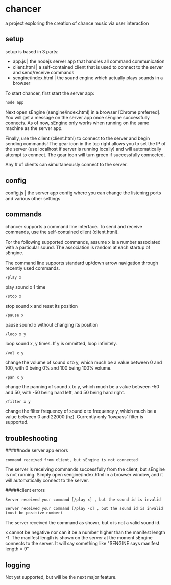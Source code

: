 # chancer
a project exploring the creation of chance music via user interaction

## setup
setup is based in 3 parts:<br>
+ app.js | the nodejs server app that handles all command communication<br>
+ client.html | a self-contained client that is used to connect to the server and send/receive commands<br>
+ sengine/index.html | the sound engine which actually plays sounds in a browser

To start chancer, first start the server app:<br>
<pre><code>node app</code></pre>

Next open sEngine (sengine/index.html) in a browser [Chrome preferred]. You will get a message on the server app once sEngine successfully connects. As of now, sEngine only works when running on the same machine as the server app.

Finally, use the client (client.html) to connect to the server and begin sending commands! The gear icon in the top right allows you to set the IP of the server (use localhost if server is running locally) and will automatically attempt to connect.  The gear icon will turn green if successfully connected.  

Any # of clients can simultaneously connect to the server.

## config
config.js | the server app config where you can change the listening ports and various other settings

## commands
chancer supports a command line interface. To send and receive commands, use the self-contained client (client.html). 

For the following supported commands, assume x is a number associated with a particular sound. The association is random at each startup of sEngine.

The command line supports standard up/down arrow navigation through recently used commands.

<pre><code>/play x</code></pre>
play sound x 1 time
<pre><code>/stop x</code></pre>
stop sound x and reset its position
<pre><code>/pause x</code></pre>
pause sound x without changing its position
<pre><code>/loop x y</code></pre>
loop sound x, y times. If y is ommitted, loop infinitely.
<pre><code>/vol x y</code></pre>
change the volume of sound x to y, which much be a value between 0 and 100, with 0 being 0% and 100 being 100% volume.
<pre><code>/pan x y</code></pre>
change the panning of sound x to y, which much be a value between -50 and 50, with -50 being hard left, and 50 being hard right.
<pre><code>/filter x y</code></pre>
change the filter frequency of sound x to frequency y, which much be a value between 0 and 22000 (hz). Currently only 'lowpass' filter is supported.

## troubleshooting

#####node server app errors
<pre><code>command received from client, but sEngine is not connected</code></pre>
The server is receiving commands successfully from the client, but sEngine is not running. Simply open sengine/index.html in a browser window, and it will automatically connect to the server.

#####client errors
<pre><code>Server received your command [/play x] , but the sound id is invalid</code></pre>
<pre><code>Server received your command [/play -x] , but the sound id is invalid (must be positive number)</code></pre>
The server received the command as shown, but x is not a valid sound id.

x cannot be negative nor can it be a number higher than the manifest length -1. The manifest length is shown on the server at the moment sEngine connects to the server. It will say something like "SENGINE says manifest length = 9"


## logging
Not yet supported, but will be the next major feature.
